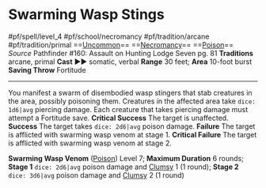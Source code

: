 # Swarming Wasp Stings
#pf/spell/level_4 #pf/school/necromancy #pf/tradition/arcane #pf/tradition/primal
==[Uncommon](../../../Traits/Uncommon.md)== ==[Necromancy](../../../Traits/Necromancy.md)== ==[Poison](../../../Traits/Poison.md)==
*Source* Pathfinder #160: Assault on Hunting Lodge Seven pg. 81
**Traditions** arcane, primal
**Cast** ►► somatic, verbal
**Range** 30 feet; **Area** 10-foot burst
**Saving Throw** Fortitude

---
You manifest a swarm of disembodied wasp stingers that stab creatures in the area, possibly poisoning them. Creatures in the affected area take `dice: 1d6|avg` piercing damage. Each creature that takes piercing damage must attempt a Fortitude save.
**Critical Success** The target is unaffected.
**Success** The target takes `dice: 2d6|avg` poison damage.
**Failure** The target is afflicted with swarming wasp venom at stage 1.
**Critical Failure** The target is afflicted with swarming wasp venom at stage 2.

**Swarming Wasp Venom** ([Poison](../../../Traits/Poison.md)) Level 7; **Maximum Duration** 6 rounds; **Stage 1** `dice: 2d6|avg` poison damage and [Clumsy](../../../Conditions/Clumsy.md) 1 (1 round); **Stage 2** `dice: 3d6|avg` poison damage and [Clumsy](../../../Conditions/Clumsy.md) 2 (1 round)
